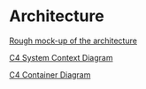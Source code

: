 # Architecture

[Rough mock-up of the architecture](./rough-architecture.png)

[C4 System Context Diagram](./c4-system-context.png)

[C4 Container Diagram](./c4-container.png)
